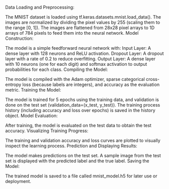 Data Loading and Preprocessing:

The MNIST dataset is loaded using tf.keras.datasets.mnist.load_data().
The images are normalized by dividing the pixel values by 255 (scaling them to the range [0, 1]).
The images are flattened from 28x28 pixel arrays to 1D arrays of 784 pixels to feed them into the neural network.
Model Construction:

The model is a simple feedforward neural network with:
Input Layer: A dense layer with 128 neurons and ReLU activation.
Dropout Layer: A dropout layer with a rate of 0.2 to reduce overfitting.
Output Layer: A dense layer with 10 neurons (one for each digit) and softmax activation to output probabilities for each class.
Compiling the Model:

The model is compiled with the Adam optimizer, sparse categorical cross-entropy loss (because labels are integers), and accuracy as the evaluation metric.
Training the Model:

The model is trained for 5 epochs using the training data, and validation is done on the test set (validation_data=(x_test, y_test)).
The training process history (including accuracy and loss over epochs) is saved in the history object.
Model Evaluation:

After training, the model is evaluated on the test data to obtain the test accuracy.
Visualizing Training Progress:

The training and validation accuracy and loss curves are plotted to visually inspect the learning process.
Prediction and Displaying Results:

The model makes predictions on the test set. A sample image from the test set is displayed with the predicted label and the true label.
Saving the Model:

The trained model is saved to a file called mnist_model.h5 for later use or deployment.
